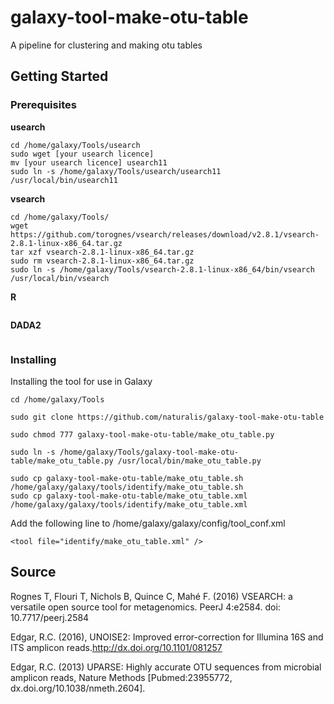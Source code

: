 # galaxy-tool-make-otu-table
A pipeline for clustering and making otu tables
## Getting Started
### Prerequisites

**usearch**<br />
```
cd /home/galaxy/Tools/usearch
sudo wget [your usearch licence]
mv [your usearch licence] usearch11
sudo ln -s /home/galaxy/Tools/usearch/usearch11 /usr/local/bin/usearch11
```
**vsearch**<br />
```
cd /home/galaxy/Tools/
wget https://github.com/torognes/vsearch/releases/download/v2.8.1/vsearch-2.8.1-linux-x86_64.tar.gz
tar xzf vsearch-2.8.1-linux-x86_64.tar.gz
sudo rm vsearch-2.8.1-linux-x86_64.tar.gz
sudo ln -s /home/galaxy/Tools/vsearch-2.8.1-linux-x86_64/bin/vsearch /usr/local/bin/vsearch
```
**R**<br />
```
```
**DADA2**<br />
```
```
### Installing
Installing the tool for use in Galaxy
```
cd /home/galaxy/Tools
```
```
sudo git clone https://github.com/naturalis/galaxy-tool-make-otu-table
```
```
sudo chmod 777 galaxy-tool-make-otu-table/make_otu_table.py
```
```
sudo ln -s /home/galaxy/Tools/galaxy-tool-make-otu-table/make_otu_table.py /usr/local/bin/make_otu_table.py
```
```
sudo cp galaxy-tool-make-otu-table/make_otu_table.sh /home/galaxy/galaxy/tools/identify/make_otu_table.sh
sudo cp galaxy-tool-make-otu-table/make_otu_table.xml /home/galaxy/galaxy/tools/identify/make_otu_table.xml
```
Add the following line to /home/galaxy/galaxy/config/tool_conf.xml
```
<tool file="identify/make_otu_table.xml" />
```
## Source
Rognes T, Flouri T, Nichols B, Quince C, Mahé F. (2016) VSEARCH: a versatile open source tool for metagenomics. PeerJ 4:e2584. doi: 10.7717/peerj.2584

Edgar, R.C. (2016), UNOISE2: Improved error-correction for Illumina 16S and ITS amplicon reads.http://dx.doi.org/10.1101/081257

Edgar, R.C. (2013) UPARSE: Highly accurate OTU sequences from microbial amplicon reads, Nature Methods [Pubmed:23955772,  dx.doi.org/10.1038/nmeth.2604].

